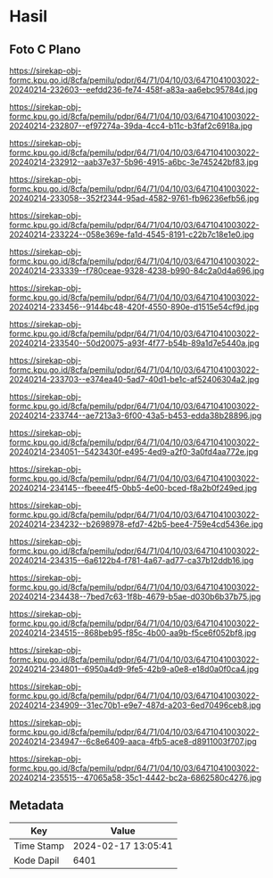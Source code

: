 # Hasil

## Foto C Plano

https://sirekap-obj-formc.kpu.go.id/8cfa/pemilu/pdpr/64/71/04/10/03/6471041003022-20240214-232603--eefdd236-fe74-458f-a83a-aa6ebc95784d.jpg

https://sirekap-obj-formc.kpu.go.id/8cfa/pemilu/pdpr/64/71/04/10/03/6471041003022-20240214-232807--ef97274a-39da-4cc4-b11c-b3faf2c6918a.jpg

https://sirekap-obj-formc.kpu.go.id/8cfa/pemilu/pdpr/64/71/04/10/03/6471041003022-20240214-232912--aab37e37-5b96-4915-a6bc-3e745242bf83.jpg

https://sirekap-obj-formc.kpu.go.id/8cfa/pemilu/pdpr/64/71/04/10/03/6471041003022-20240214-233058--352f2344-95ad-4582-9761-fb96236efb56.jpg

https://sirekap-obj-formc.kpu.go.id/8cfa/pemilu/pdpr/64/71/04/10/03/6471041003022-20240214-233224--058e369e-fa1d-4545-8191-c22b7c18e1e0.jpg

https://sirekap-obj-formc.kpu.go.id/8cfa/pemilu/pdpr/64/71/04/10/03/6471041003022-20240214-233339--f780ceae-9328-4238-b990-84c2a0d4a696.jpg

https://sirekap-obj-formc.kpu.go.id/8cfa/pemilu/pdpr/64/71/04/10/03/6471041003022-20240214-233456--9144bc48-420f-4550-890e-d1515e54cf9d.jpg

https://sirekap-obj-formc.kpu.go.id/8cfa/pemilu/pdpr/64/71/04/10/03/6471041003022-20240214-233540--50d20075-a93f-4f77-b54b-89a1d7e5440a.jpg

https://sirekap-obj-formc.kpu.go.id/8cfa/pemilu/pdpr/64/71/04/10/03/6471041003022-20240214-233703--e374ea40-5ad7-40d1-be1c-af52406304a2.jpg

https://sirekap-obj-formc.kpu.go.id/8cfa/pemilu/pdpr/64/71/04/10/03/6471041003022-20240214-233744--ae7213a3-6f00-43a5-b453-edda38b28896.jpg

https://sirekap-obj-formc.kpu.go.id/8cfa/pemilu/pdpr/64/71/04/10/03/6471041003022-20240214-234051--5423430f-e495-4ed9-a2f0-3a0fd4aa772e.jpg

https://sirekap-obj-formc.kpu.go.id/8cfa/pemilu/pdpr/64/71/04/10/03/6471041003022-20240214-234145--fbeee4f5-0bb5-4e00-bced-f8a2b0f249ed.jpg

https://sirekap-obj-formc.kpu.go.id/8cfa/pemilu/pdpr/64/71/04/10/03/6471041003022-20240214-234232--b2698978-efd7-42b5-bee4-759e4cd5436e.jpg

https://sirekap-obj-formc.kpu.go.id/8cfa/pemilu/pdpr/64/71/04/10/03/6471041003022-20240214-234315--6a6122b4-f781-4a67-ad77-ca37b12ddb16.jpg

https://sirekap-obj-formc.kpu.go.id/8cfa/pemilu/pdpr/64/71/04/10/03/6471041003022-20240214-234438--7bed7c63-1f8b-4679-b5ae-d030b6b37b75.jpg

https://sirekap-obj-formc.kpu.go.id/8cfa/pemilu/pdpr/64/71/04/10/03/6471041003022-20240214-234515--868beb95-f85c-4b00-aa9b-f5ce6f052bf8.jpg

https://sirekap-obj-formc.kpu.go.id/8cfa/pemilu/pdpr/64/71/04/10/03/6471041003022-20240214-234801--6950a4d9-9fe5-42b9-a0e8-e18d0a0f0ca4.jpg

https://sirekap-obj-formc.kpu.go.id/8cfa/pemilu/pdpr/64/71/04/10/03/6471041003022-20240214-234909--31ec70b1-e9e7-487d-a203-6ed70496ceb8.jpg

https://sirekap-obj-formc.kpu.go.id/8cfa/pemilu/pdpr/64/71/04/10/03/6471041003022-20240214-234947--6c8e6409-aaca-4fb5-ace8-d8911003f707.jpg

https://sirekap-obj-formc.kpu.go.id/8cfa/pemilu/pdpr/64/71/04/10/03/6471041003022-20240214-235515--47065a58-35c1-4442-bc2a-6862580c4276.jpg


## Metadata

| Key        | Value               |
| ---------- | ------------------- |
| Time Stamp | 2024-02-17 13:05:41 |
| Kode Dapil | 6401                |



